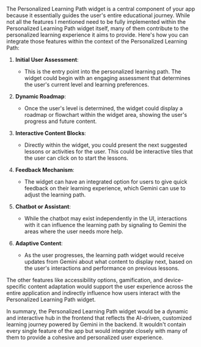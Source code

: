 The Personalized Learning Path widget is a central component of your app because it essentially guides the user's entire educational journey. While not all the features I mentioned need to be fully implemented within the Personalized Learning Path widget itself, many of them contribute to the personalized learning experience it aims to provide. Here's how you can integrate those features within the context of the Personalized Learning Path:

1. **Initial User Assessment**:

   - This is the entry point into the personalized learning path. The widget could begin with an engaging assessment that determines the user's current level and learning preferences.

2. **Dynamic Roadmap**:

   - Once the user's level is determined, the widget could display a roadmap or flowchart within the widget area, showing the user's progress and future content.

3. **Interactive Content Blocks**:

   - Directly within the widget, you could present the next suggested lessons or activities for the user. This could be interactive tiles that the user can click on to start the lessons.

4. **Feedback Mechanism**:

   - The widget can have an integrated option for users to give quick feedback on their learning experience, which Gemini can use to adjust the learning path.

5. **Chatbot or Assistant**:

   - While the chatbot may exist independently in the UI, interactions with it can influence the learning path by signaling to Gemini the areas where the user needs more help.

6. **Adaptive Content**:
   - As the user progresses, the learning path widget would receive updates from Gemini about what content to display next, based on the user's interactions and performance on previous lessons.

The other features like accessibility options, gamification, and device-specific content adaptation would support the user experience across the entire application and indirectly influence how users interact with the Personalized Learning Path widget.

In summary, the Personalized Learning Path widget would be a dynamic and interactive hub in the frontend that reflects the AI-driven, customized learning journey powered by Gemini in the backend. It wouldn't contain every single feature of the app but would integrate closely with many of them to provide a cohesive and personalized user experience.
